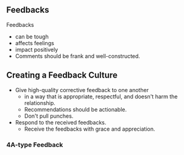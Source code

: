 ## Feedbacks

Feedbacks 
- can be tough
- affects feelings
- impact positively
- Comments should be frank and well-constructed.

## Creating a Feedback Culture

- Give high-quality corrective feedback to one another
    - in a way that is appropriate, respectful, and doesn't harm the relationship.
    - Recommendations should be actionable.
    - Don't pull punches.
- Respond to the received feedbacks.
    - Receive the feedbacks with grace and appreciation.

### 4A-type Feedback

